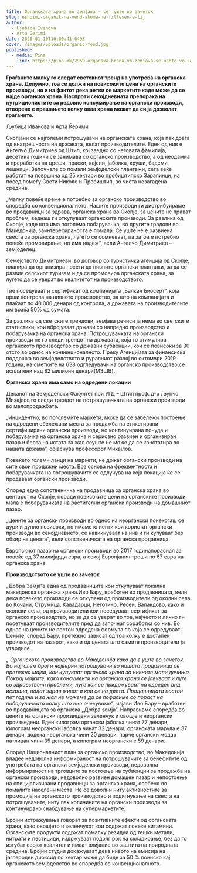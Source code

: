 ```yaml
---
title: Органската храна во земјава – се’ уште во зачеток
slug: ushqimi-organik-ne-vend-akoma-ne-fillesen-e-tij
author:
  - Ljubica Ivanova
  - Arta Qerimi
date: 2020-01-10T16:00:41.649Z
cover: /images/uploads/organic-food.jpg
published:
  - media: Pina
    link: https://pina.mk/2959-organska-hrana-vo-zemjava-se-ushte-vo-zachetok/
---
```


**Граѓаните малку го следат светскиот тренд на употреба на органска храна. Делумно, тоа се должи на повисоките цени на органските производи, но и на фактот дека ретки се маркетите каде може да се најде органска храна. Наспроти секојдневната препорака на нутриционистите за редовно консумирање на органски производи, отворено е прашањето колку оваа храна можат да си ја дозволат граѓаните.**

Љубица Иванова и Арта Ќерими

Скопјани се најголеми потрошувачи на органската храна, која пак доаѓа од внатрешноста на државата, велат производителите. Еден од нив е Ангелчо Димитриев од Штип, кој заедно со неговата фамилија, десетина години се занимава со органско производство, а од неодамна и преработка на цреши, праски, кајсии, јаболка, круши, бадеми, лешници. Започнале со помали земјоделски плантажи, сега веќе работат на површина од 25 хектари во пробиштипско Зарапинци, на посед помеѓу Свети Николе и Пробиштип, во чиста незагадена средина.

„Малку повеќе време е потребно за органско производство во споредба со конвенционалното. Нашите производи ги дистрибуираме во продавници за здрава, органска храна во Скопје, за цените не прават проблем, веднаш ги откупуваат органските производи. За разлика од Скопје, каде што има поголема побарувачка, во другите градови во Македонија, заинтересираноста е помала. Се уште не е развиена свеста за органска храна, луѓето се сомневаат, па затоа е потребно повеќе промовирање, но има надеж“, вели Ангелчо Димитриев – земјоделец.

Семејството Димитриеви, во договор со туристичка агенција од Скопје, планира да организира посети до нивните органски плантажи, за да се развие селскиот туризам и да се промовира органската храна, за луѓето да се уверат во квалитетот на производството.

Тие поседуваат и сертификат од компанијата „Балкан Биосерт“, која врши контрола на нивното производство, за што на компанијата и плаќаат по 40.000 денари од контрола, а државата на производителите им враќа 50% од сумата.

За разлика од светските трендови, земјава речиси ја нема во светските статистики, кои вбројуваат држави со напредно производство и побарувачка на органска храна. Потрошувачката на органски производи не го следи трендот на државата, која го стимулира органското производство со државни субвенции, кои се повисоки за 30 отсто во однос на конвенционалното. Преку Агенцијата за финансиска поддршка во земјоделството и руралниот развој во октомври 2019 година, на сметките на 638 одгледувачи на органско производство,се исплатени над 82 милиони денари(МЗШВ).

**Органска храна има само на одредени локации**

Деканот на Земјоделски Факултет при УГД – Штип проф. д-р Љупчо Михајлов го следи трендот на потрошувачката на органски производи во малопродажбата.

„Инцидентно, во поголемите маркети, може да се забележи постоење на одредени обележани места за продажба на етикетирани сертифицирани органски производи, но континуирана понуда и побарувачка на органска храна и сериозно развиен и организиран пазар и берза на истата за жал сеуште не може да се констатира во нашата држава“, објаснува професорот Михајлов.

Повеќето големи ланци на маркети, не држат органски производи на сите свои продажни места. Врз основа на фреквентноста и побарувачката на потрошувачите се одлучува на која локација ќе се продаваат органски производи.

Според една сопственичка на продавница за органска храна во центарот на Скопје, поради повисоките цени на органските производи, мала е побарувачката на растителни органски производи на домашниот пазар.

„Цените за органски производи во однос на неоргански понекогаш се дури и дупло повисоки, но имаме клиенти кои користат органски производи во секојдневието, се навикнуваат на нив и ги купуваат без обѕир на цената“, вели сопственичката на органска продавница.

Европскиот пазар на органски производи во 2017 годинапораснал за повеќе од 37 милијарди евра, а секој Европјанин троши по 67 евра на органска храна.

**Производството се уште во зачеток**

„Добра Земја“е една од продавниците кои откупуваат локална македонска органска храна.Иво Бару, вработен во продавницата, вели дека повеќето производи се откупени од производители од околни села во Кочани, Струмица, Кавадарци, Неготино, Ресен, Валандово, како и скопски села, од производители кои поседуваат сертификат за органско производство, но за да се уверат во тоа, најчесто и лично ги посетуваат производителите пред да започнат соработка со нив. Во однос на цените не постои одредена формула по која се одредуваат. Цените, според Бару, претежно зависат од тоа колку е достапен производот на пазарот, како и од цената што самите производители ја утврдиле.

*„ Органското производство во Македонија како да е уште во зачеток. Во најголем број и најверни потрошувачи во нашата продавница се претежно мајки, кои купуваат органска храна за нивните мали дечиња. Покрај мајките, како консументи на органска храна се јавуваат и луѓе со здравствени проблеми, луѓе кои се придржуваат на одреден вид исхрана, водат здрав живот и кои се на диета. Продавницата постои пет години и за жал не можеме да се пофалиме со пораст на побарувачката колку што ние очекуваме“*, изјави Иво Бару – вработен во продавницата за органска „Добра земја“.
Направивме споредба во цените на органски произведени зеленчук и овошје и неоргански произведени. Еден килограм органски јаболка  чинат 77 денари, килограм неоргански јаболка  чинат 32 денари, органската марула е 37 денари, додека неорганска чини 20 денари, парче органски модар патлиџан чини 35 денари, а  килограм неоргански е 59 денари.

Според Националниот план за органско производство, во Македонија владее недоволна информираност на потрошувачите за бенефитите од употребата на органски земјоделски производи, недоволна информираност на трговците за постоење на субвенции за продажба на органски производи, недоволно развиен домашен пазар и непостоење на специјализирани продавници за органска храна, особено во помалите населени места. Не се доволни ниту активностите за промоција на органското производство и подигнување на свеста на потрошувачите, ниту пак количините на органски производи за континуирано снабдување на супермаркетите.

Бројни истражувања говорат за позитивните ефекти од органската храна, како овошјето и зеленчукот кои содржат повеќе витамини. Органските продукти содржат помалку резидуи од тешки метали, нитрати и пестициди, издржуваат подолг рок на складирање, без да го изгубат својот квалитет и имаат влијание во заштита на природната средина. Бројни студии докажуваат дека нивото на емисија на јаглероден диоксид по хектар може да биде за 50 % пониско кај органското земјоделство во споредба со конвенционалното.